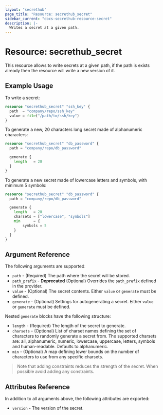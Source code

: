 ```yaml
---
layout: "secrethub"
page_title: "Resource: secrethub_secret"
sidebar_current: "docs-secrethub-resource-secret"
description: |-
  Writes a secret at a given path.
---
```


# Resource: secrethub_secret

This resource allows to write secrets at a given path, if the path is exists already then the resource will write a new version of it.

## Example Usage

To write a secret:

```terraform
resource "secrethub_secret" "ssh_key" {
  path  = "company/repo/ssh_key"
  value = file("/path/to/ssh/key")
}
```

To generate a new, 20 characters long secret made of alphanumeric characters:

```terraform
resource "secrethub_secret" "db_password" {
  path = "company/repo/db_password"

  generate {
    length   = 20
  }
}
```

To generate a new secret made of lowercase letters and symbols, with minimum 5 symbols:

```terraform
resource "secrethub_secret" "db_password" {
  path = "company/repo/db_password"

  generate {
    length   = 20
    charsets = ["lowercase", "symbols"]
    min      = {
        symbols = 5
    }
  }
}
```

## Argument Reference

The following arguments are supported:

* `path` - (Required) The path where the secret will be stored.
* `path_prefix` - **Deprecated** (Optional) Overrides the `path_prefix` defined in the provider.
* `value` - (Optional) The secret contents. Either `value` or `generate` must be defined.
* `generate` - (Optional) Settings for autogenerating a secret. Either `value` or `generate` must be defined.

Nested `generate` blocks have the following structure:

* `length` - (Required) The length of the secret to generate.
* `charsets` - (Optional) List of charset names defining the set of characters to randomly generate a secret from. The supported charsets are: all, alphanumeric, numeric, lowercase, uppercase, letters, symbols and human-readable. Defaults to alphanumeric.
* `min` - (Optional) A map defining lower bounds on the number of characters to use from any specific charsets.

> Note that adding constraints reduces the strength of the secret. When possible avoid adding any constraints.
## Attributes Reference

In addition to all arguments above, the following attributes are exported:

* `version` - The version of the secret.
